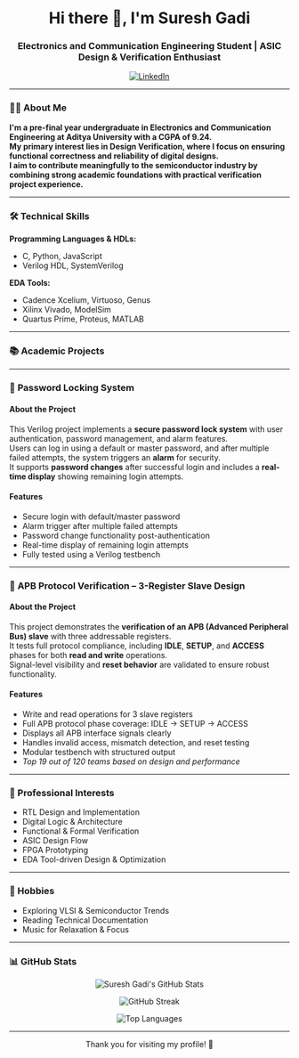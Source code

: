 <h1 align="center">Hi there 👋, I'm Suresh Gadi</h1>
<h3 align="center">Electronics and Communication Engineering Student | ASIC Design & Verification Enthusiast</h3>

<p align="center">
  <a href="https://www.linkedin.com/in/suresh-gadi-6201a0293/" target="_blank">
    <img alt="LinkedIn" src="https://img.shields.io/badge/LinkedIn-blue?logo=linkedin&logoColor=white">
  </a>
</p>

---

### 👨‍🎓 About Me

**I'm a pre-final year undergraduate in Electronics and Communication Engineering at Aditya University with a CGPA of 9.24.**  
**My primary interest lies in Design Verification, where I focus on ensuring functional correctness and reliability of digital designs.**  
**I aim to contribute meaningfully to the semiconductor industry by combining strong academic foundations with practical verification project experience.**


---

### 🛠️ Technical Skills

**Programming Languages & HDLs:**  
- C, Python, JavaScript  
- Verilog HDL, SystemVerilog

**EDA Tools:**  
- Cadence Xcelium, Virtuoso, Genus  
- Xilinx Vivado, ModelSim  
- Quartus Prime, Proteus, MATLAB

---

### 📚 Academic Projects

---

### 🔐 **Password Locking System**

#### About the Project  
This Verilog project implements a **secure password lock system** with user authentication, password management, and alarm features.  
Users can log in using a default or master password, and after multiple failed attempts, the system triggers an **alarm** for security.  
It supports **password changes** after successful login and includes a **real-time display** showing remaining login attempts.

#### Features  
- Secure login with default/master password  
- Alarm trigger after multiple failed attempts  
- Password change functionality post-authentication  
- Real-time display of remaining login attempts  
- Fully tested using a Verilog testbench  

---

### 📡 **APB Protocol Verification – 3-Register Slave Design**

#### About the Project  
This project demonstrates the **verification of an APB (Advanced Peripheral Bus) slave** with three addressable registers.  
It tests full protocol compliance, including **IDLE**, **SETUP**, and **ACCESS** phases for both **read and write** operations.  
Signal-level visibility and **reset behavior** are validated to ensure robust functionality.

#### Features  
- Write and read operations for 3 slave registers  
- Full APB protocol phase coverage: IDLE → SETUP → ACCESS  
- Displays all APB interface signals clearly  
- Handles invalid access, mismatch detection, and reset testing  
- Modular testbench with structured output  
- _Top 19 out of 120 teams based on design and performance_

---


### 💼 Professional Interests

- RTL Design and Implementation  
- Digital Logic & Architecture  
- Functional & Formal Verification  
- ASIC Design Flow  
- FPGA Prototyping  
- EDA Tool-driven Design & Optimization

---

### 🎯 Hobbies

- Exploring VLSI & Semiconductor Trends  
- Reading Technical Documentation  
- Music for Relaxation & Focus

---

### 📊 GitHub Stats

<p align="center">
  <img src="https://github-readme-stats.vercel.app/api?username=suresh2327&show_icons=true&theme=radical" alt="Suresh Gadi's GitHub Stats" />
</p>

<p align="center">
  <img src="https://streak-stats.demolab.com/?user=suresh2327&theme=radical" alt="GitHub Streak" />
</p>

<p align="center">
  <img src="https://github-readme-stats.vercel.app/api/top-langs/?username=suresh2327&layout=compact&theme=radical" alt="Top Languages" />
</p>

---

<p align="center">Thank you for visiting my profile! 🚀</p>
